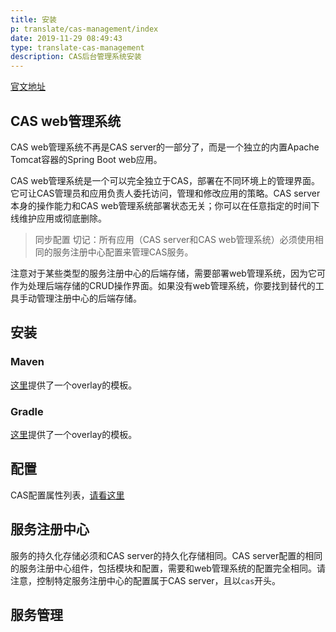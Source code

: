 ```yaml
---
title: 安装
p: translate/cas-management/index
date: 2019-11-29 08:49:43
type: translate-cas-management
description: CAS后台管理系统安装
---
```

[官文地址](https://apereo.github.io/cas-management/5.3.x/installation/Installing-ServicesMgmt-Webapp.html)
## CAS web管理系统

CAS web管理系统不再是CAS server的一部分了，而是一个独立的内置Apache Tomcat容器的Spring Boot web应用。

CAS web管理系统是一个可以完全独立于CAS，部署在不同环境上的管理界面。它可让CAS管理员和应用负责人委托访问，管理和修改应用的策略。CAS server本身的操作能力和CAS web管理系统部署状态无关；你可以在任意指定的时间下线维护应用或彻底删除。

> 同步配置
> 切记：所有应用（CAS server和CAS web管理系统）必须使用相同的服务注册中心配置来管理CAS服务。

注意对于某些类型的服务注册中心的后端存储，需要部署web管理系统，因为它可作为处理后端存储的CRUD操作界面。如果没有web管理系统，你要找到替代的工具手动管理注册中心的后端存储。

## 安装
### Maven
[这里](https://github.com/apereo/cas-services-management-overlay)提供了一个overlay的模板。
### Gradle
[这里](https://github.com/apereo/cas-services-management--gradle-overlay)提供了一个overlay的模板。
## 配置
CAS配置属性列表，[请看这里](configuration.html) 
## 服务注册中心
服务的持久化存储必须和CAS server的持久化存储相同。CAS server配置的相同的服务注册中心组件，包括模块和配置，需要和web管理系统的配置完全相同。请注意，控制特定服务注册中心的配置属于CAS server，且以`cas`开头。
## 服务管理



